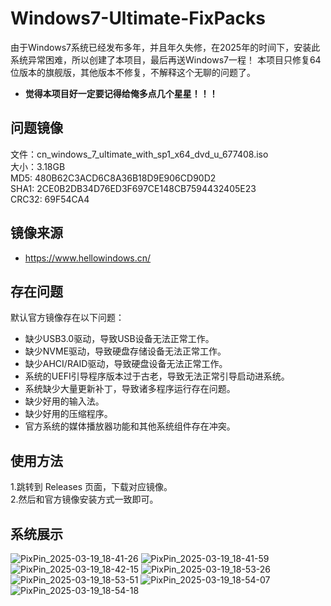 # Windows7-Ultimate-FixPacks

由于Windows7系统已经发布多年，并且年久失修，在2025年的时间下，安装此系统异常困难，所以创建了本项目，最后再送Windows7一程！
本项目只修复64位版本的旗舰版，其他版本不修复，不解释这个无聊的问题了。

- **觉得本项目好一定要记得给俺多点几个星星！！！**

## 问题镜像
文件：cn_windows_7_ultimate_with_sp1_x64_dvd_u_677408.iso  
大小：3.18GB  
MD5: 480B62C3ACD6C8A36B18D9E906CD90D2  
SHA1: 2CE0B2DB34D76ED3F697CE148CB7594432405E23  
CRC32: 69F54CA4  

## 镜像来源
- https://www.hellowindows.cn/

## 存在问题
默认官方镜像存在以下问题：
- 缺少USB3.0驱动，导致USB设备无法正常工作。
- 缺少NVME驱动，导致硬盘存储设备无法正常工作。
- 缺少AHCI/RAID驱动，导致硬盘设备无法正常工作。
- 系统的UEFI引导程序版本过于古老，导致无法正常引导启动进系统。
- 系统缺少大量更新补丁，导致诸多程序运行存在问题。
- 缺少好用的输入法。
- 缺少好用的压缩程序。
- 官方系统的媒体播放器功能和其他系统组件存在冲突。

## 使用方法
1.跳转到 Releases 页面，下载对应镜像。  
2.然后和官方镜像安装方式一致即可。  

## 系统展示
![PixPin_2025-03-19_18-41-26](https://github.com/user-attachments/assets/689d18f9-8a99-454e-8578-256a66c371a5)
![PixPin_2025-03-19_18-41-59](https://github.com/user-attachments/assets/deaddaf9-4c52-4ef3-8319-1d948a53ee6d)
![PixPin_2025-03-19_18-42-15](https://github.com/user-attachments/assets/b91dc211-135f-4616-a7e6-378849e9bca4)
![PixPin_2025-03-19_18-53-26](https://github.com/user-attachments/assets/0ef91d71-e784-4acf-8530-a6585ff67a45)
![PixPin_2025-03-19_18-53-51](https://github.com/user-attachments/assets/e4d6e308-a745-4cbb-bd68-4b8849036073)
![PixPin_2025-03-19_18-54-07](https://github.com/user-attachments/assets/3a45fb7a-7182-4a72-b784-d577ef6e70b1)
![PixPin_2025-03-19_18-54-18](https://github.com/user-attachments/assets/55743fa0-034e-43ef-86f4-2da4b2886f11)
















